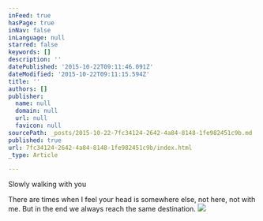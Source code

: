 ```yaml
---
inFeed: true
hasPage: true
inNav: false
inLanguage: null
starred: false
keywords: []
description: ''
datePublished: '2015-10-22T09:11:46.091Z'
dateModified: '2015-10-22T09:11:15.594Z'
title: ''
authors: []
publisher:
  name: null
  domain: null
  url: null
  favicon: null
sourcePath: _posts/2015-10-22-7fc34124-2642-4a84-8148-1fe982451c9b.md
published: true
url: 7fc34124-2642-4a84-8148-1fe982451c9b/index.html
_type: Article

---
```

Slowly walking with you

There are times when I feel your head is somewhere else, not here, not with me. But in the end we always reach the same destination. ![](https://the-grid-user-content.s3-us-west-2.amazonaws.com/d75acc5e-5b48-43b7-9e6b-b612cd2ba605.jpg)